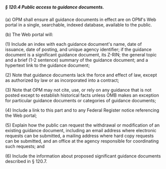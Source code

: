 ##### § 120.4 Public access to guidance documents. #####

(a) OPM shall ensure all guidance documents in effect are on OPM's Web portal in a single, searchable, indexed database, available to the public.

(b) The Web portal will:

(1) Include an index with each guidance document's name, date of issuance, date of posting, and unique agency identifier; if the guidance document is a significant guidance document, its Z-RIN; the general topic and a brief (1-2 sentence) summary of the guidance document; and a hypertext link to the guidance document;

(2) Note that guidance documents lack the force and effect of law, except as authorized by law or as incorporated into a contract;

(3) Note that OPM may not cite, use, or rely on any guidance that is not posted except to establish historical facts unless OMB makes an exception for particular guidance documents or categories of guidance documents;

(4) Include a link to this part and to any Federal Register notice referencing the Web portal;

(5) Explain how the public can request the withdrawal or modification of an existing guidance document, including an email address where electronic requests can be submitted, a mailing address where hard copy requests can be submitted, and an office at the agency responsible for coordinating such requests; and

(6) Include the information about proposed significant guidance documents described in § 120.7.